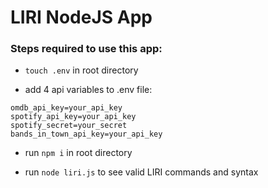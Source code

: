 # LIRI NodeJS App

### Steps required to use this app:

- `touch .env` in root directory

- add 4 api variables to .env file:
```
omdb_api_key=your_api_key
spotify_api_key=your_api_key
spotify_secret=your_secret
bands_in_town_api_key=your_api_key
```


- run `npm i` in root directory 

- run `node liri.js` to see valid LIRI commands and syntax